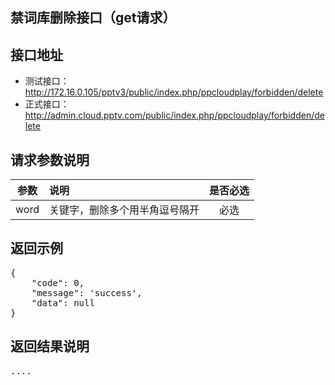 禁词库删除接口（get请求）
----------

接口地址
----------
  * 测试接口：http://172.16.0.105/pptv3/public/index.php/ppcloudplay/forbidden/delete
  * 正式接口：http://admin.cloud.pptv.com/public/index.php/ppcloudplay/forbidden/delete

请求参数说明
----------
|  参数         |说明          |是否必选|
| ------------- |:-------------|:-----:|
| word      | 关键字，删除多个用半角逗号隔开           |必选    |

返回示例
----------
<pre>
{
    "code": 0,
    "message": 'success',
    "data": null
}
</pre>

返回结果说明
----------
<pre>
....
</pre>